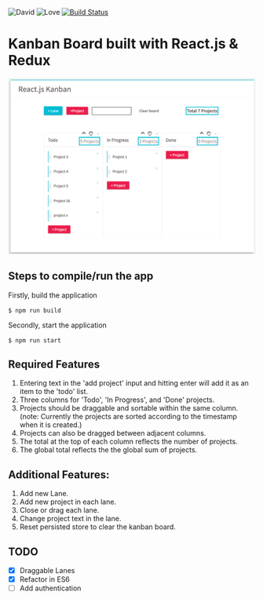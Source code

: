 ![David](https://david-dm.org/jiayihu/react-kanban.svg)
![Love](https://img.shields.io/badge/Made%20with-%E2%99%A5-red.svg)
[![Build Status](https://travis-ci.org/jiayihu/react-kanban.svg?branch=master)](https://travis-ci.org/jiayihu/react-kanban)

# Kanban Board built with React.js & Redux

![Screenshot](./screenshot.png)

## Steps to compile/run the app

Firstly, build the application

	$ npm run build
	
Secondly, start the application
	
	$ npm run start

## Required Features


1. Entering text in the 'add project' input and hitting enter will add it as an item to the 'todo' list.
2. Three columns for 'Todo', 'In Progress', and 'Done' projects.
3. Projects should be draggable and sortable within the same column.
	(note: Currently the projects are sorted according to the timestamp when it is created.)
4. Projects can also be dragged between adjacent columns.
5. The total at the top of each column reflects the number of projects.
6. The global total reflects the the global sum of projects.

## Additional Features:

1. Add new Lane.
2. Add new project in each lane.
3. Close or drag each lane.
4. Change project text in the lane.
5. Reset persisted store to clear the kanban board.

## TODO
 - [x] Draggable Lanes
 - [x] Refactor in ES6
 - [ ] Add authentication

